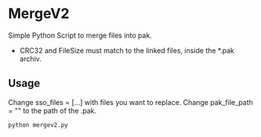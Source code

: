# MergeV2
Simple Python Script to merge files into pak.
- CRC32 and FileSize must match to the linked files, inside the *.pak archiv.

## Usage
Change sso_files = [...] with files you want to replace.
Change pak_file_path = "" to the path of the .pak.

```python
python mergev2.py
```

